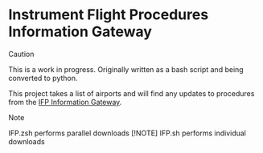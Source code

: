 # Instrument Flight Procedures Information Gateway

> [!CAUTION]
> This is a work in progress. Originally written as a bash script and being converted to python.

This project takes a list of airports and will find any updates to procedures from the [IFP Information Gateway](https://www.faa.gov/air_traffic/flight_info/aeronav/procedures/).

> [!NOTE]
> IFP.zsh performs parallel downloads
> [!NOTE]
> IFP.sh performs individual downloads

